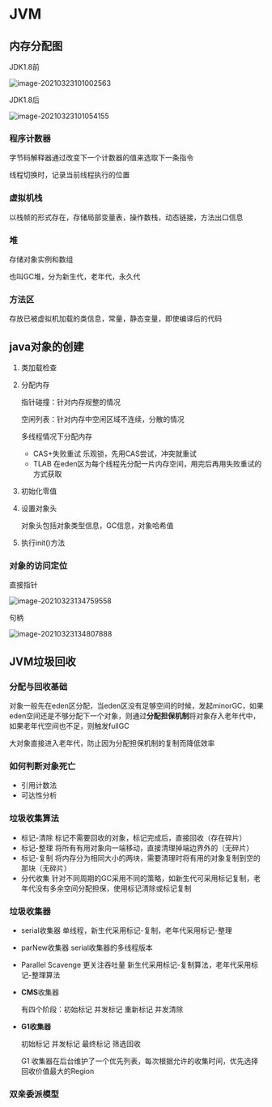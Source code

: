 # JVM

## 内存分配图

JDK1.8前

![image-20210323101002563](C:\Users\29189\AppData\Roaming\Typora\typora-user-images\image-20210323101002563.png)

JDK1.8后

![image-20210323101054155](C:\Users\29189\AppData\Roaming\Typora\typora-user-images\image-20210323101054155.png)



### 程序计数器

字节码解释器通过改变下一个计数器的值来选取下一条指令

线程切换时，记录当前线程执行的位置

### 虚拟机栈

以栈帧的形式存在，存储局部变量表，操作数栈，动态链接，方法出口信息

### 堆

存储对象实例和数组

也叫GC堆，分为新生代，老年代，永久代

### 方法区

存放已被虚拟机加载的类信息，常量，静态变量，即使编译后的代码

## java对象的创建

1. 类加载检查

2. 分配内存

   指针碰撞：针对内存规整的情况

   空闲列表：针对内存中空闲区域不连续，分散的情况

   多线程情况下分配内存

   - CAS+失败重试  乐观锁，先用CAS尝试，冲突就重试
   - TLAB  在eden区为每个线程先分配一片内存空间，用完后再用失败重试的方式获取

3. 初始化零值

4. 设置对象头

   对象头包括对象类型信息，GC信息，对象哈希值

5. 执行init()方法

### 对象的访问定位

直接指针

![image-20210323134759558](C:\Users\29189\AppData\Roaming\Typora\typora-user-images\image-20210323134759558.png)

句柄

![image-20210323134807888](C:\Users\29189\AppData\Roaming\Typora\typora-user-images\image-20210323134807888.png)

## JVM垃圾回收

### 分配与回收基础

对象一般先在eden区分配，当eden区没有足够空间的时候，发起minorGC，如果eden空间还是不够分配下一个对象，则通过**分配担保机制**将对象存入老年代中，如果老年代空间也不足，则触发fullGC

大对象直接进入老年代，防止因为分配担保机制的复制而降低效率

### 如何判断对象死亡

- 引用计数法
- 可达性分析

### 垃圾收集算法

- 标记-清除  标记不需要回收的对象，标记完成后，直接回收（存在碎片）
- 标记-整理  将所有有用对象向一端移动，直接清理掉端边界外的（无碎片）
- 标记-复制  将内存分为相同大小的两块，需要清理时将有用的对象复制到空的那块（无碎片）
- 分代收集   针对不同周期的GC采用不同的策略，如新生代可采用标记复制，老年代没有多余空间分配担保，使用标记清除或标记复制

### 垃圾收集器

- serial收集器 单线程，新生代采用标记-复制，老年代采用标记-整理

- parNew收集器 serial收集器的多线程版本

- Parallel Scavenge 更关注吞吐量  新生代采用标记-复制算法，老年代采用标记-整理算法

- **CMS**收集器

  有四个阶段：初始标记 并发标记 重新标记 并发清除

- **G1收集器**

  初始标记 并发标记 最终标记 筛选回收

  G1 收集器在后台维护了一个优先列表，每次根据允许的收集时间，优先选择回收价值最大的Region

### 双亲委派模型

